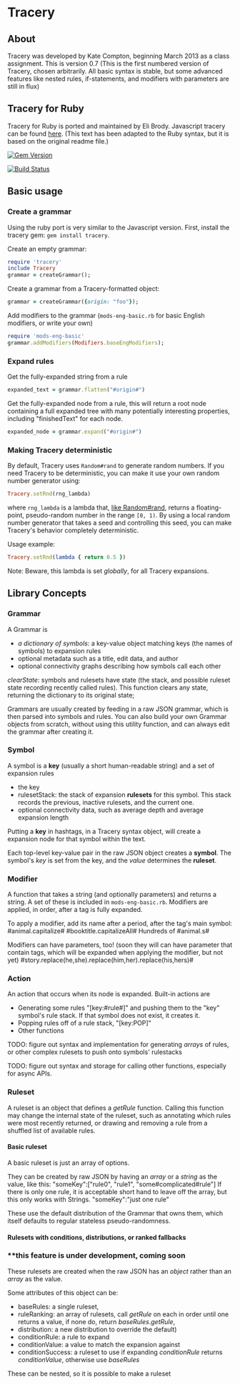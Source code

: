 # Tracery

## About
Tracery was developed by Kate Compton, beginning March 2013 as a class assignment.
This is version 0.7
(This is the first numbered version of Tracery, chosen arbitrarily. All basic syntax is stable, but some advanced features like nested rules, if-statements, and modifiers with parameters are still in flux)

## Tracery for Ruby

Tracery for Ruby is ported and maintained by Eli Brody. Javascript tracery can be found [here](https://github.com/galaxykate/tracery). (This text has been adapted to the Ruby syntax, but it is based on the original readme file.)

[![Gem Version](https://badge.fury.io/rb/tracery.svg)](https://badge.fury.io/rb/tracery)

[![Build Status](https://travis-ci.org/elib/tracery.svg)](https://travis-ci.org/elib/tracery)

## Basic usage

### Create a grammar

Using the ruby port is very similar to the Javascript version. First, install the tracery gem: `gem install tracery`.

Create an empty grammar:

```ruby
require 'tracery'
include Tracery
grammar = createGrammar();
```

Create a grammar from a Tracery-formatted object:

```ruby
grammar = createGrammar({origin: "foo"});
```

Add modifiers to the grammar (`mods-eng-basic.rb` for basic English modifiers, or write your own)

```ruby
require 'mods-eng-basic'
grammar.addModifiers(Modifiers.baseEngModifiers);
```

### Expand rules 
Get the fully-expanded string from a rule

```ruby
expanded_text = grammar.flatten("#origin#")
```

Get the fully-expanded node from a rule, this will return a root node containing a full expanded tree with many potentially interesting properties, including "finishedText" for each node.

```ruby
expanded_node = grammar.expand("#origin#")
```

### Making Tracery deterministic

By default, Tracery uses `Random#rand` to generate random numbers. If you need Tracery to be deterministic, you can make it use your own random number generator using:

```ruby
Tracery.setRnd(rng_lambda)
```

where `rng_lambda` is a lambda that, [like Random#rand](http://ruby-doc.org/core-2.0.0/Random.html#method-i-rand), returns a floating-point, pseudo-random number in the range `[0, 1)`. By using a local random number generator that takes a seed and controlling this seed, you can make Tracery's behavior completely deterministic.

Usage example:
```ruby
Tracery.setRnd(lambda { return 0.5 })
```

Note: Beware, this lambda is set *globally*, for all Tracery expansions.

## Library Concepts
### Grammar

A Grammar is

* *a dictionary of symbols*: a key-value object matching keys (the names of symbols) to expansion rules
* optional metadata such as a title, edit data, and author
* optional connectivity graphs describing how symbols call each other

*clearState*: symbols and rulesets have state (the stack, and possible ruleset state recording recently called rules).  This function clears any state, returning the dictionary to its original state;

Grammars are usually created by feeding in a raw JSON grammar, which is then parsed into symbols and rules.  You can also build your own Grammar objects from scratch, without using this utility function, and can always edit the grammar after creating it.

### Symbol
A symbol is a **key** (usually a short human-readable string) and a set of expansion rules
* the key
* rulesetStack: the stack of expansion **rulesets** for this symbol.  This stack records the previous, inactive rulesets, and the current one.
* optional connectivity data, such as average depth and average expansion length

Putting a **key** in hashtags, in a Tracery syntax object, will create a expansion node for that symbol within the text.

Each top-level key-value pair in the raw JSON object creates a **symbol**.  The symbol's *key* is set from the key, and the *value* determines the **ruleset**.

### Modifier
A function that takes a string (and optionally parameters) and returns a string.  A set of these is included in `mods-eng-basic.rb`.  Modifiers are applied, in order, after a tag is fully expanded.

To apply a modifier, add its name after a period, after the tag's main symbol:
	#animal.capitalize#
	#booktitle.capitalizeAll#
	Hundreds of #animal.s#

Modifiers can have parameters, too! (soon they will can have parameter that contain tags, which will be expanded when applying the modifier, but not yet)
	#story.replace(he,she).replace(him,her).replace(his,hers)#

### Action
An action that occurs when its node is expanded.  Built-in actions are 
* Generating some rules "[key:#rule#]" and pushing them to the "key" symbol's rule stack.  If that symbol does not exist, it creates it.
* Popping rules off of a rule stack, "[key:POP]"
* Other functions

TODO: figure out syntax and implementation for generating *arrays* of rules, or other complex rulesets to push onto symbols' rulestacks

TODO: figure out syntax and storage for calling other functions, especially for async APIs.

### Ruleset
A ruleset is an object that defines a *getRule* function.  Calling this function may change the internal state of the ruleset, such as annotating which rules were most recently returned, or drawing and removing a rule from a shuffled list of available rules.

#### Basic ruleset
A basic ruleset is just an array of options.

They can be created by raw JSON by having an *array* or a *string* as the value, like this:
"someKey":["rule0", "rule1", "some#complicated#rule"]
If there is only one rule, it is acceptable short hand to leave off the array, but this only works with Strings.
"someKey":"just one rule"

These use the default distribution of the Grammar that owns them, which itself defaults to regular stateless pseudo-randomness.

#### Rulesets with conditions, distributions, or ranked fallbacks
### **this feature is under development, coming soon
These rulesets are created when the raw JSON has an *object* rather than an *array* as the value.

Some attributes of this object can be:

* baseRules: a single ruleset,
* ruleRanking: an array of rulesets, call *getRule* on each in order until one returns a value, if none do, return *baseRules*.*getRule*,
* distribution: a new distribution to override the default)
* conditionRule: a rule to expand
* conditionValue: a value to match the expansion against
* conditionSuccess: a ruleset to use if expanding *conditionRule* returns *conditionValue*, otherwise use *baseRules*  


These can be nested, so it is possible to make a ruleset 
